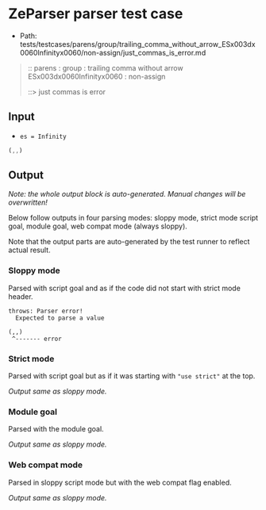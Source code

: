 # ZeParser parser test case

- Path: tests/testcases/parens/group/trailing_comma_without_arrow_ESx003dx0060Infinityx0060/non-assign/just_commas_is_error.md

> :: parens : group : trailing comma without arrow ESx003dx0060Infinityx0060 : non-assign
>
> ::> just commas is error

## Input

- `es = Infinity`

`````js
(,,)
`````

## Output

_Note: the whole output block is auto-generated. Manual changes will be overwritten!_

Below follow outputs in four parsing modes: sloppy mode, strict mode script goal, module goal, web compat mode (always sloppy).

Note that the output parts are auto-generated by the test runner to reflect actual result.

### Sloppy mode

Parsed with script goal and as if the code did not start with strict mode header.

`````
throws: Parser error!
  Expected to parse a value

(,,)
 ^------- error
`````

### Strict mode

Parsed with script goal but as if it was starting with `"use strict"` at the top.

_Output same as sloppy mode._

### Module goal

Parsed with the module goal.

_Output same as sloppy mode._

### Web compat mode

Parsed in sloppy script mode but with the web compat flag enabled.

_Output same as sloppy mode._
